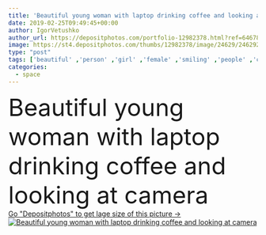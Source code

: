 ```yaml
---
title: 'Beautiful young woman with laptop drinking coffee and looking at camera'
date: 2019-02-25T09:49:45+00:00
author: IgorVetushko
author_url: https://depositphotos.com/portfolio-12982378.html?ref=64678756
image: https://st4.depositphotos.com/thumbs/12982378/image/24629/246292714/api_thumb_450.jpg?forcejpeg=true
type: "post"
tags: ['beautiful' ,'person' ,'girl' ,'female' ,'smiling' ,'people' ,'caucasian' ,'connection' ,'caffeine' ,'drink' ,'home' ,'beverage' ,'woman' ,'communication' ,'wireless' ,'laptop' ,'indoors' ,'using' ,'attractive' ,'gadget' ,'networking' ,'blogger' ,'blogging' ,'freelance' ,'freelancer' ,'teleworking' ,'teleworker' ,'copy space' ,'selective focus' ,'coffee cup' ,'coffee break' ,'home office' ,'young adult' ,'digital device' ,'remote work' ]
categories: 
  - space
---
```

<div aling="center">
            <font size="60"> Beautiful young woman with laptop drinking coffee and looking at camera</font>   
</div>
<div>
    <a href='https://st4.depositphotos.com/thumbs/12982378/image/24629/246292714/api_thumb_450.jpg?forcejpeg=true?ref=64678756' target=_blank > Go "Depositphotos" to get lage size of this picture ->
        <img href='https://st4.depositphotos.com/thumbs/12982378/image/24629/246292714/api_thumb_450.jpg?forcejpeg=true?ref=64678756' src='https://st4.depositphotos.com/12982378/24629/i/950/depositphotos_246292714-stock-photo-beautiful-young-woman-laptop-drinking.jpg?forcejpeg=true' alt='Beautiful young woman with laptop drinking coffee and looking at camera' >
    </a>
</div>
